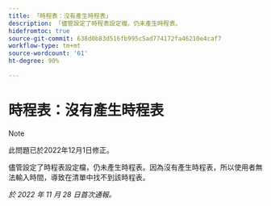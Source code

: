 ```yaml
---
title: 「時程表：沒有產生時程表」
description: 「儘管設定了時程表設定檔，仍未產生時程表。
hidefromtoc: true
source-git-commit: 638d0b83d516fb995c5ad774172fa46210e4caf7
workflow-type: tm+mt
source-wordcount: '61'
ht-degree: 90%

---
```



# 時程表：沒有產生時程表

>[!NOTE]
>此問題已於2022年12月1日修正。

儘管設定了時程表設定檔，仍未產生時程表。因為沒有產生時程表，所以使用者無法輸入時間，導致在清單中找不到該時程表。

_於 2022 年 11 月 28 日首次通報。_

